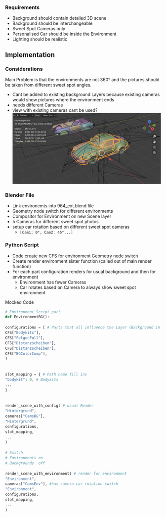 ### Requirements
- Background should contain detailed 3D scene
- Background should be interchangeable
- Sweet Spot Cameras only
- Personalised Car should be inside the Environment
- Lighting should be realistic

## Implementation

### Considerations
Main Problem is that the environments are not 360° and the pictures should be taken from different sweet spot angles. 
- Cant be added to existing background Layers because existing cameras would show pictures where the environment ends
- needs different Cameras
- view with existing cameras cant be used?
![Blender Camera View](../assets/Pasted%20image%2020250610105758.png)
### Blender File
- Link environemts into 964_ext.blend file
- Geometry node switch for different environments 
- Compositor for Environment on new Scene layer 
- 5 Cameras for different sweet spot photos
- setup car rotation based on different sweet spot cameras 
	- `[Cam1: 0°, Cam2: 45°...]`
### Python Script
- Code create new CFS for environment Geometry node switch
- Create render environment sister function (called out of main render function)
- For each part configuration renders for usual background and then for environment
	- Environment has fewer Cameras
	- Car rotates based on Camera to always show sweet spot environment

Mocked Code
```Python
# Environment Script part
def EnvironmentBG():

configurations = [ # Parts that all influence the Layer (Background in this case)
CFS["Bodykits"],
CFS["FelgenFull"],
CFS["Distanzscheiben"],
CFS["Distanzscheiben"],
CFS["BGColorComp"],
]


slot_mapping = { # Path name fill ins
"bodykit": 0, # Bodykits
...
}


render_scene_with_config( # usual Render
"Hintergrund",
cameras["CamsBG"],
"Hintergrund",
configurations,
slot_mapping,
...
)

# Switch 
# Environments on 
# Backgrounds  off

render_scene_with_environment( # render for environment
"Environment",
cameras["CamsEnv"], #has camera car rotation switch
"Environment",
configurations,
slot_mapping,
...
)
```

